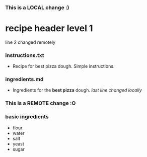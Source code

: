### This is a LOCAL change :)
# recipe header level 1
line 2 changed remotely
### instructions.txt
- Recipe for best pizza dough.  Simple instructions.
### ingredients.md
- Ingredients for the **best pizza** dough.
*last line changed locally*
### This is a REMOTE change :O

### basic ingredients
* flour
* water
* salt
* yeast
* sugar
